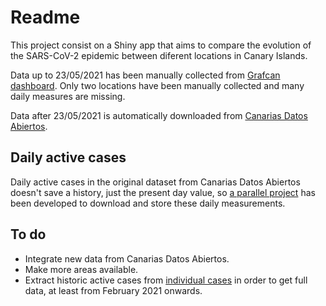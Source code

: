 # Readme
This project consist on a Shiny app that aims to compare the evolution of the SARS-CoV-2 epidemic between diferent locations in Canary Islands.

Data up to 23/05/2021 has been manually collected from [Grafcan dashboard](https://grafcan1.maps.arcgis.com/apps/opsdashboard/index.html#/156eddd4d6fa4ff1987468d1fd70efb6). Only two locations have been manually collected and many daily measures are missing.

Data after 23/05/2021 is automatically downloaded from [Canarias Datos Abiertos](https://datos.canarias.es/catalogos/general/dataset/datos-epidemiologicos-covid-19).

## Daily active cases
Daily active cases in the original dataset from Canarias Datos Abiertos doesn't save a history, just the present day value, so [a parallel project](https://github.com/jueves/covid_canarias_data) has been developed to download and store these daily measurements.

## To do
* Integrate new data from Canarias Datos Abiertos.
* Make more areas available.
* Extract historic active cases from [individual cases](https://datos.canarias.es/catalogos/general/dataset/datos-epidemiologicos-covid-19/resource/3b5b2d84-fe9d-42eb-91eb-54f0cb3cb4cc) in order to get full data, at least from February 2021 onwards.
